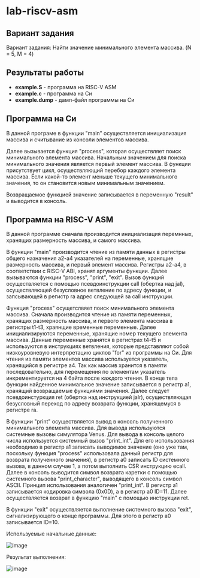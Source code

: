 # lab-riscv-asm
## Вариант задания

Вариант задания: Найти значение минимального элемента массива. (N = 5, M = 4)

## Результаты работы

* **example.S** - программа на RISC-V ASM
* **example.c** - программа на Си
* **example.dump** - дамп-файл программы на Си

## Программа на Си

В данной програме в функции "main" осуществляется инициализация массива и считывание из консоли элементов массива.

Далее вызывается функция "process", которая осуществляет поиск минимального элемента массива. Начальным значением для поиска минимального
значения является первый элемент массива. В функции присутствует цикл, осуществляющий перебор каждого элемента массива. Если какой-то элемент
меньше текущего минимального значения, то он становится новым минимальным значением.

Возвращаемое функцией значение записывается в переменную "result" и выводится в консоль.

## Программа на RISC-V ASM

В данной программе сначала производится инициализация перемнных, хранящих размерность массива, и самого массива.

В функции "main" производится чтение из памяти данных в регистры общего назначения a2-a4 указателей на переменные, хранящие размерность массива,
и первый элемент массива. Регистры a2-a4, в соответствии с RISC-V ABI, хранят аргументы функции. Далее вызываются функции "process", "print",
"exit". Вызов функций осуществляется с помощью псевдоинструкции call (обертка над jal), осуществляющей безусловное ветвление по адресу функции, и запсывающей
в регистр ra адрес следующей за call инструкции.

Функция "process" осущетслвяет поиск минимального элемента массива. Сначала производится чтение из памяти переменных, хранящих размерность массива,
и первого элемента массива в регистры t1-t3, храянщие временные переменные. Далее инициализируются переменные, хранящие номер текущего элемента массива.
Данные переменные хранятся в регистрах t4-t5 и используются в инструкциях ветвления, которые представляют собой низкоуровневую интерпретацию
циклов "for" из программы на Си. Для чтения из памяти элементов массива используется указатель, хранящийся в регистре a4. Так как массив хранится в памяти
последовательно, для перемещения по элементам указатель инкрементируется на 4 байта после каждого чтения. В конце тела функции найденное минимальное
значение записывается в регистр a1, хранящий возвращаемые функциями значения. Далее следует псевдоинстуркция ret (обертка над инструкцией jalr),
осуществляющая безусловный переход по адресу возврата функции, хранящемуся в регистре ra.

В функции "print" осуществляется вывод в консоль полученного минимального элемента массива. Для вывода используются системные вызовы симулятора Venus.
Для вывода в консоль целого числа используется системный вызов "print_int". Для его использования необходимо в регистр a1 записать выводимое
значение (оно уже там, поскольку функция "process" использовала данный регистр для возврата полученного значения), в регистр a0 записать ID системного вызова, в 
данном случае 1, а потом выполнить CSR инструкцию ecall. Далее в консоль выводится символ возврата каретки с помощью системного вызова
"print_character", выводящего в консоль символ ASCII. Принцип использования аналогичен "print_int". В регистр a1 записывается кодировка символа
(0x0D), а в регистр a0 ID=11. Далее осуществляется возврат в функцию "main" с помощью инструкции ret.

В функции "exit" осуществляется выполнение системного вызова "exit", сигнализирующего о конце программы. Для этого в регистр a0 записывается ID=10.

Используемые начальные данные:

![image](https://github.com/lokki11199/lab-riscv-asm/assets/131533616/31cae597-f218-4b4f-8904-f7d5bae87330)

Результат выполнения:

![image](https://github.com/lokki11199/lab-riscv-asm/assets/131533616/b3d3b606-88a7-4ee8-93d3-057ecc0007f4)


